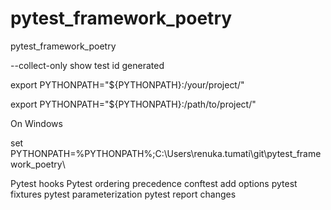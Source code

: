 # pytest_framework_poetry
pytest_framework_poetry


--collect-only show test id generated

export PYTHONPATH="${PYTHONPATH}:/your/project/"

export PYTHONPATH="${PYTHONPATH}:/path/to/project/"


On Windows

set PYTHONPATH=%PYTHONPATH%;C:\Users\renuka.tumati\git\pytest_framework_poetry\


Pytest hooks
Pytest ordering precedence
conftest add options
pytest fixtures
pytest parameterization
pytest report changes
